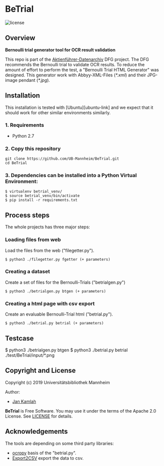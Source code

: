 # BeTrial
![license](https://img.shields.io/badge/license-Apache%20License%202.0-blue.svg)

## Overview
**Bernoulli trial generator tool for OCR result validation**

This repo is part of the [Aktienführer-Datenarchiv][akf-link] DFG project.
The DFG recommends the Bernoulli trial to validate OCR results.
To reduce the amount of effort to perform the test, a "Bernoulli Trial HTML Generator" was designed.
This generator work with Abbyy-XML-Files (*\*.xml*) and their JPG-image pendant (*\*.jpg*).


## Installation

This installation is tested with [Ubuntu][ubuntu-link] and we expect that it should
work for other similar environments similarly.

### 1. Requirements
- Python 2.7

### 2. Copy this repository
```
git clone https://github.com/UB-Mannheim/BeTrial.git
cd BeTrial
```

### 3. Dependencies can be installed into a Python Virtual Environment:

    $ virtualenv betrial_venv/
    $ source betrial_venv/bin/activate
    $ pip install -r requirements.txt

## Process steps

The whole projects has three major steps:

### Loading files from web

Load the files from the web ("filegetter.py").

    $ python3 ./filegetter.py fgetter (+ parameters)

### Creating a dataset
Create a set of files for the Bernoulli-Trials ("betrialgen.py")

    $ python3 ./betrialgen.py btgen (+ parameters)


### Creating a html page with csv export
Create an evaluable Bernoulli-Trial html ("betrial.py").

    $ python3 ./betrial.py betrial (+ parameters)

Testcase
--------

$ python3 ./betrialgen.py btgen
$ python3 ./betrial.py betrial ./test/BeTrial/input/*.png


Copyright and License
--------

Copyright (c) 2019 Universitätsbibliothek Mannheim

Author:
 * [Jan Kamlah](https://github.com/jkamlah)

**BeTrial** is Free Software. You may use it under the terms of the Apache 2.0 License.
See [LICENSE](./LICENSE) for details.


Acknowledgements
-------

The tools are depending on some third party libraries:
 * [ocropy][ocropy-link] basis of the "betrial.py".
 * [Export2CSV][exportcsv-link] export the data to csv.

[akf-link]:  https://github.com/UB-Mannheim/Aktienfuehrer-Datenarchiv-Tools "Aktienfuehrer-Datenarchiv-Tools"
[dataarchive-link]: https://digi.bib.uni-mannheim.de/aktienfuehrer/ "Aktienfuehrer-Datenarchiv"
[ocropy-link]:  https://github.com/tmbdev/ocropy"
[exportcsv-link]: https://medium.com/@danny.pule/export-json-to-csv-file-using-javascript-a0b7bc5b00d2